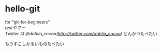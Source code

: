 # hello-git
for "git-for-begineers"  
*testやでー*  
*Twitter は @dahlia_cocoa(http://twitter.com/dahlia_cocoa)*
とんかつたべたい

もうすこしかるいものたべたい  
